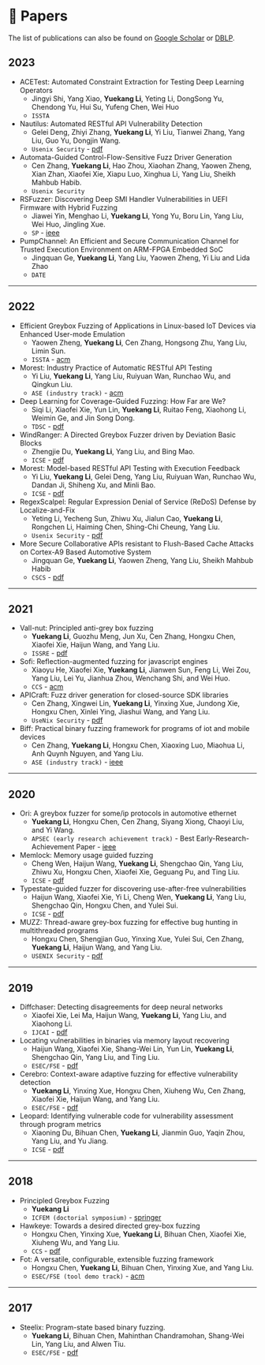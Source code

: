 # 📝 Papers

The list of publications can also be found on [Google Scholar](https://scholar.google.com/citations?user=tuJEDb4AAAAJ&hl=en) or [DBLP](https://dblp.org/pid/204/3729.html).

## 2023

- ACETest: Automated Constraint Extraction for Testing Deep Learning Operators
  - Jingyi Shi, Yang Xiao, **Yuekang Li**, Yeting Li, DongSong Yu, Chendong Yu, Hui Su, Yufeng Chen, Wei Huo
  - `ISSTA`
- Nautilus: Automated RESTful API Vulnerability Detection
  - Gelei Deng, Zhiyi Zhang, **Yuekang Li**, Yi Liu, Tianwei Zhang, Yang Liu, Guo Yu, Dongjin Wang.
  - `Usenix Security` - [pdf](https://www.usenix.org/system/files/sec23fall-prepub-592-deng-gelei.pdf)
- Automata-Guided Control-Flow-Sensitive Fuzz Driver Generation
  - Cen Zhang, **Yuekang Li**, Hao Zhou, Xiaohan Zhang, Yaowen Zheng, Xian Zhan, Xiaofei Xie, Xiapu Luo, Xinghua Li, Yang Liu, Sheikh Mahbub Habib.
  - `Usenix Security` 
- RSFuzzer: Discovering Deep SMI Handler Vulnerabilities in UEFI Firmware with Hybrid Fuzzing
  - Jiawei Yin, Menghao Li, **Yuekang Li**, Yong Yu, Boru Lin, Yang Liu, Wei Huo, Jingling Xue.
  - `SP` - [ieee](https://www.computer.org/csdl/proceedings-article/sp/2023/933600b765/1Js0Ek1SE6c)
- PumpChannel: An Efficient and Secure Communication Channel for Trusted Execution Environment on ARM-FPGA Embedded SoC
  - Jingquan Ge, **Yuekang Li**, Yang Liu, Yaowen Zheng, Yi Liu and Lida Zhao
  - `DATE`

---
  
## 2022

- Efficient Greybox Fuzzing of Applications in Linux-based IoT Devices via Enhanced User-mode Emulation
  - Yaowen Zheng, **Yuekang Li**, Cen Zhang, Hongsong Zhu, Yang Liu, Limin Sun.
  - `ISSTA` - [acm](https://dl.acm.org/doi/10.1145/3533767.3534414)
- Morest: Industry Practice of Automatic RESTful API Testing
  - Yi Liu, **Yuekang Li**, Yang Liu, Ruiyuan Wan, Runchao Wu, and Qingkun Liu.
  - `ASE (industry track)` - [acm](https://dl.acm.org/doi/10.1145/3551349.3559498)
- Deep Learning for Coverage-Guided Fuzzing: How Far are We?
  - Siqi Li, Xiaofei Xie, Yun Lin, **Yuekang Li**, Ruitao Feng, Xiaohong Li, Weimin Ge, and Jin Song Dong.
  - `TDSC` - [pdf](https://research-repository.griffith.edu.au/bitstream/10072/418637/2/Dong3587183-Accepted.pdf)
- WindRanger: A Directed Greybox Fuzzer driven by Deviation Basic Blocks
  - Zhengjie Du, **Yuekang Li**, Yang Liu, and Bing Mao.
  - `ICSE` - [pdf](http://seclab.nju.edu.cn/paper/ICSE22_windranger.pdf)
- Morest: Model-based RESTful API Testing with Execution Feedback
  - Yi Liu, **Yuekang Li**, Gelei Deng, Yang Liu, Ruiyuan Wan, Runchao Wu, Dandan Ji, Shiheng Xu, and Minli Bao.
  - `ICSE` - [pdf](https://arxiv.org/pdf/2204.12148.pdf)
- RegexScalpel: Regular Expression Denial of Service (ReDoS) Defense by Localize-and-Fix
  - Yeting Li, Yecheng Sun, Zhiwu Xu, Jialun Cao, **Yuekang Li**, Rongchen Li, Haiming Chen, Shing-Chi Cheung, Yang Liu.
  - `Usenix Security` - [pdf](https://www.usenix.org/conference/usenixsecurity22/presentation/li-yeting)
- More Secure Collaborative APIs resistant to Flush-Based Cache Attacks on Cortex-A9 Based Automotive System
  - Jingquan Ge, **Yuekang Li**, Yaowen Zheng, Yang Liu, Sheikh Mahbub Habib
  - `CSCS` - [pdf](https://dl.acm.org/doi/10.1145/3568160.3570227)

---

## 2021

- Vall-nut: Principled anti-grey box fuzzing
  - **Yuekang Li**, Guozhu Meng, Jun Xu, Cen Zhang, Hongxu Chen, Xiaofei Xie, Haijun Wang, and Yang Liu.
  - `ISSRE` - [pdf](https://impillar.github.io/files/issre2021vallnut.pdf)
- Sofi: Reflection-augmented fuzzing for javascript engines
  - Xiaoyu He, Xiaofei Xie, **Yuekang Li**, Jianwen Sun, Feng Li, Wei Zou, Yang Liu, Lei Yu, Jianhua Zhou, Wenchang Shi, and Wei Huo.
  - `CCS` - [acm](https://dl.acm.org/doi/pdf/10.1145/3460120.3484823)
- APICraft: Fuzz driver generation for closed-source SDK libraries
  - Cen Zhang, Xingwei Lin, **Yuekang Li**, Yinxing Xue, Jundong Xie, Hongxu Chen, Xinlei Ying, Jiashui Wang, and Yang Liu.
  - `UseNix Security` - [pdf](https://www.usenix.org/system/files/sec21-zhang-cen.pdf)
- Biff: Practical binary fuzzing framework for programs of iot and mobile devices
  - Cen Zhang, **Yuekang Li**, Hongxu Chen, Xiaoxing Luo, Miaohua Li, Anh Quynh Nguyen, and Yang Liu.
  - `ASE (industry track)` - [ieee](https://ieeexplore.ieee.org/document/9678910)

---

## 2020

- Ori: A greybox fuzzer for some/ip protocols in automotive ethernet
  - **Yuekang Li**, Hongxu Chen, Cen Zhang, Siyang Xiong, Chaoyi Liu, and Yi Wang.
  - `APSEC (early research achievement track)` - Best Early-Research-Achievement Paper - [ieee](https://ieeexplore.ieee.org/document/9359273)
- Memlock: Memory usage guided fuzzing
  - Cheng Wen, Haijun Wang, **Yuekang Li**, Shengchao Qin, Yang Liu, Zhiwu Xu, Hongxu Chen, Xiaofei Xie, Geguang Pu, and Ting Liu.
  - `ICSE` - [pdf](https://research.tees.ac.uk/ws/files/15892032/icse2020_memlock.pdf)
- Typestate-guided fuzzer for discovering use-after-free vulnerabilities
  - Haijun Wang, Xiaofei Xie, Yi Li, Cheng Wen, **Yuekang Li**, Yang Liu, Shengchao Qin, Hongxu Chen, and Yulei Sui.
  - `ICSE` - [pdf](https://research.tees.ac.uk/ws/files/15892109/icse2020_uafl.pdf)
- MUZZ: Thread-aware grey-box fuzzing for effective bug hunting in multithreaded programs
  - Hongxu Chen, Shengjian Guo, Yinxing Xue, Yulei Sui, Cen Zhang, **Yuekang Li**, Haijun Wang, and Yang Liu.
  - `USENIX Security` - [pdf](https://arxiv.org/pdf/2007.15943.pdf)


---

## 2019

- Diffchaser: Detecting disagreements for deep neural networks
  - Xiaofei Xie, Lei Ma, Haijun Wang, **Yuekang Li**, Yang Liu, and Xiaohong Li.
  - `IJCAI` - [pdf](https://www.ijcai.org/proceedings/2019/0800.pdf)
- Locating vulnerabilities in binaries via memory layout recovering
  - Haijun Wang, Xiaofei Xie, Shang-Wei Lin, Yun Lin, **Yuekang Li**, Shengchao Qin, Yang Liu, and Ting Liu.
  - `ESEC/FSE` - [pdf](https://ink.library.smu.edu.sg/cgi/viewcontent.cgi?article=8069&context=sis_research)
- Cerebro: Context-aware adaptive fuzzing for effective vulnerability detection
  - **Yuekang Li**, Yinxing Xue, Hongxu Chen, Xiuheng Wu, Cen Zhang, Xiaofei Xie, Haijun Wang, and Yang Liu.
  - `ESEC/FSE` - [pdf](https://ink.library.smu.edu.sg/cgi/viewcontent.cgi?article=8075&context=sis_research)
- Leopard: Identifying vulnerable code for vulnerability assessment through program metrics
  - Xiaoning Du, Bihuan Chen, **Yuekang Li**, Jianmin Guo, Yaqin Zhou, Yang Liu, and Yu Jiang.
  - `ICSE` - [pdf](http://arxiv.org/pdf/1901.11479)

---

## 2018

- Principled Greybox Fuzzing
  - **Yuekang Li**
  - `ICFEM (doctorial symposium)` - [springer](https://link.springer.com/chapter/10.1007/978-3-030-02450-5_34)
- Hawkeye: Towards a desired directed grey-box fuzzing
  - Hongxu Chen, Yinxing Xue, **Yuekang Li**, Bihuan Chen, Xiaofei Xie, Xiuheng Wu, and Yang Liu.
  - `CCS` - [pdf](https://ink.library.smu.edu.sg/cgi/viewcontent.cgi?article=8066&context=sis_research)
- Fot: A versatile, configurable, extensible fuzzing framework
  - Hongxu Chen, **Yuekang Li**, Bihuan Chen, Yinxing Xue, and Yang Liu.
  - `ESEC/FSE (tool demo track)` - [acm](https://dl.acm.org/doi/10.1145/3236024.3264593)

---

## 2017
- Steelix: Program-state based binary fuzzing.
  - **Yuekang Li**, Bihuan Chen, Mahinthan Chandramohan, Shang-Wei Lin, Yang Liu, and Alwen Tiu.
  - `ESEC/FSE` - [pdf](https://wcventure.github.io/FuzzingPaper/Paper/FSE17_Steelix.pdf)



